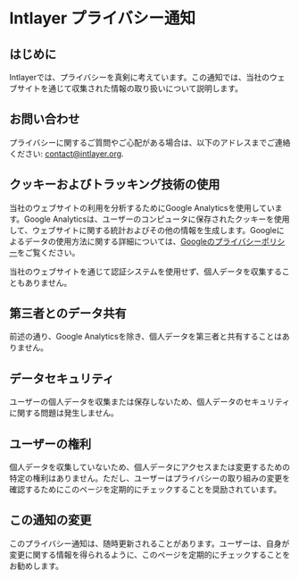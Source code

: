 # Intlayer プライバシー通知

## はじめに

Intlayerでは、プライバシーを真剣に考えています。この通知では、当社のウェブサイトを通じて収集された情報の取り扱いについて説明します。

## お問い合わせ

プライバシーに関するご質問やご心配がある場合は、以下のアドレスまでご連絡ください: [contact@intlayer.org](mailto:contact@intlayer.org).

## クッキーおよびトラッキング技術の使用

当社のウェブサイトの利用を分析するためにGoogle Analyticsを使用しています。Google Analyticsは、ユーザーのコンピュータに保存されたクッキーを使用して、ウェブサイトに関する統計およびその他の情報を生成します。Googleによるデータの使用方法に関する詳細については、[Googleのプライバシーポリシー](https://policies.google.com/privacy)をご覧ください。

当社のウェブサイトを通じて認証システムを使用せず、個人データを収集することもありません。

## 第三者とのデータ共有

前述の通り、Google Analyticsを除き、個人データを第三者と共有することはありません。

## データセキュリティ

ユーザーの個人データを収集または保存しないため、個人データのセキュリティに関する問題は発生しません。

## ユーザーの権利

個人データを収集していないため、個人データにアクセスまたは変更するための特定の権利はありません。ただし、ユーザーはプライバシーの取り組みの変更を確認するためにこのページを定期的にチェックすることを奨励されています。

## この通知の変更

このプライバシー通知は、随時更新されることがあります。ユーザーは、自身が変更に関する情報を得られるように、このページを定期的にチェックすることをお勧めします。
